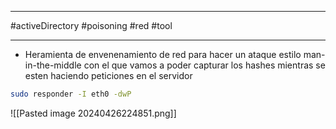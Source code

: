 
--------
#activeDirectory #poisoning #red #tool 

-----------

- Heramienta de envenenamiento de red para hacer un ataque estilo man-in-the-middle con el que vamos a poder capturar los hashes mientras se esten haciendo peticiones en el servidor


```bash
sudo responder -I eth0 -dwP 
```


![[Pasted image 20240426224851.png]]

